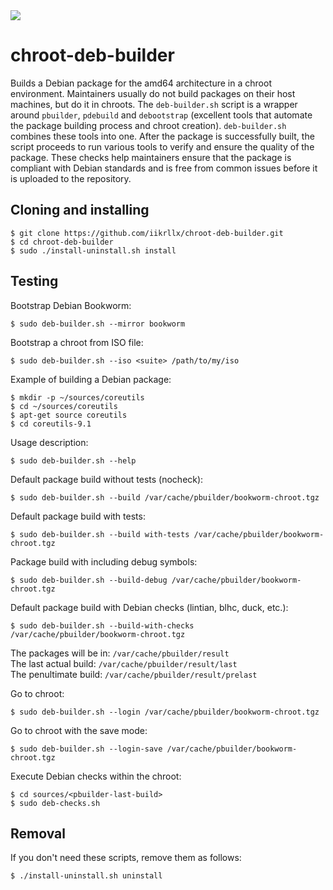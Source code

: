 <a href="https://github.com/iikrllx/chroot-deb-builder/tree/master">
    <img src="https://img.shields.io/badge/scripts%20for%20maintainers-blue?style=flat&logo=Debian&logoColor=CE0056&labelColor=white">
</a>

# chroot-deb-builder
Builds a Debian package for the amd64 architecture in a chroot environment. Maintainers usually do
not build packages on their host machines, but do it in chroots. The ```deb-builder.sh``` script is
a wrapper around ```pbuilder```, ```pdebuild``` and ```debootstrap``` (excellent tools that automate
the package building process and chroot creation). ```deb-builder.sh``` combines these tools into
one. After the package is successfully built, the script proceeds to run various tools to verify and
ensure the quality of the package. These checks help maintainers ensure that the package is
compliant with Debian standards and is free from common issues before it is uploaded to the
repository.

## Cloning and installing
```
$ git clone https://github.com/iikrllx/chroot-deb-builder.git
$ cd chroot-deb-builder
$ sudo ./install-uninstall.sh install
```

## Testing
Bootstrap Debian Bookworm:
```
$ sudo deb-builder.sh --mirror bookworm
```

Bootstrap a chroot from ISO file:
```
$ sudo deb-builder.sh --iso <suite> /path/to/my/iso
```

Example of building a Debian package:
```
$ mkdir -p ~/sources/coreutils
$ cd ~/sources/coreutils
$ apt-get source coreutils
$ cd coreutils-9.1
```

Usage description:
```
$ sudo deb-builder.sh --help
```

Default package build without tests (nocheck):
```
$ sudo deb-builder.sh --build /var/cache/pbuilder/bookworm-chroot.tgz
```

Default package build with tests:
```
$ sudo deb-builder.sh --build with-tests /var/cache/pbuilder/bookworm-chroot.tgz
```

Package build with including debug symbols:
```
$ sudo deb-builder.sh --build-debug /var/cache/pbuilder/bookworm-chroot.tgz
```

Default package build with Debian checks (lintian, blhc, duck, etc.):
```
$ sudo deb-builder.sh --build-with-checks /var/cache/pbuilder/bookworm-chroot.tgz
```

The packages will be in: ```/var/cache/pbuilder/result```<br/>
The last actual build: ```/var/cache/pbuilder/result/last```<br/>
The penultimate build: ```/var/cache/pbuilder/result/prelast```<br/>

Go to chroot:
```
$ sudo deb-builder.sh --login /var/cache/pbuilder/bookworm-chroot.tgz
```

Go to chroot with the save mode:
```
$ sudo deb-builder.sh --login-save /var/cache/pbuilder/bookworm-chroot.tgz
```

Execute Debian checks within the chroot:
```
$ cd sources/<pbuilder-last-build>
$ sudo deb-checks.sh
```

## Removal
If you don't need these scripts, remove them as follows:
```
$ ./install-uninstall.sh uninstall
```
